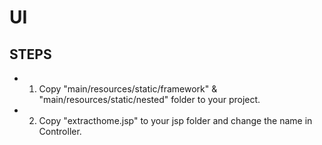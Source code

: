 # UI 

## STEPS
* 1. Copy "main/resources/static/framework" & "main/resources/static/nested" folder to your project.
* 2. Copy "extracthome.jsp" to your jsp folder and change the name in Controller.

